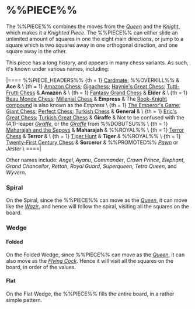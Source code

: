 # %%PIECE%%

The %%PIECE%% combines the moves from the
[*Queen*](queen.html) and the
[*Knight*](knight.html), which makes it a *Knighted Piece*. The
%%PIECE%% can either slide an unlimited amount of squares in one
the eight main directions, or jump to a square which is two squares
away in one orthogonal direction, and one square away in the other.

This piece has a long history, and appears in many chess variants. As such,
it's known under various names, including:

|====
%%PIECE_HEADERS%%
{th = 1} [Cardmate](#chess-v:large.dir/cardmat.html);
         %%OVERKILL%%
       & **Ace**
       & \\
{th = 1} [Amazon Chess](#chess-v:diffmove.dir/amazone.html);
         [Gigachess](#chess-v:large.dir/gigachess.html);
         [Haynie's Great Chess](#chess-v:large.dir/haynieschess.html);
         [Tutti-Frutti Chess](#chess-v:dpieces.dir/tuttifr.html)
       & **Amazon**
       & \\
{th = 1} [Fantasy Grand Chess](#chess-v:large.dir/contest/fantasygrand.html)
       & **Elder**
       & \\
{th = 1} [Beau Monde Chess](#chess-v:large.dir/beaumonde.html);
         [Millenial Chess](#chess-v:large.dir/contest/milchess.html)
       & **Empress**
       & The [Rook-Knight compound](chancellor.html?piece=empress) is
         also known as the *Empress* \\
{th = 1} [The Emperor's Game](#chess-v:large.dir/emperor.html);
         [Giant Chess](#chess-v:large.dir/giantchess.html);
         [Perfect Chess](#chess-v:diffmove.dir/perfectchess.html);
         [Turkish Chess](#chess-v:large.dir/turkishchess.html)
       & **General**
       & \\
{th = 1} [Eric's Great Chess](large.dir/ericgr.html);
         [Turkish Great Chess](#chess-v:historic.dir/indiangr1.html)
       & **Giraffe**
       & Not to be confused with the (4,1)-leaper [*Giraffe*](giraffe.html),
         or the [*Giraffe*](wazir.html?piece=giraffe_dobutsu) from
         %%DOBUTSU%% \\
{th = 1} [Maharajah and the Sepoys](#wiki)
       & **Maharajah**
       & %%ROYAL%% \\
{th = 1} [Terror Chess](#chess-v:large.dir/terror.html)
       & **Terror**
       & \\
{th = 1} [Tiger Hunt](#chess-v:unequal.dir/tigerhnt.html)
       & **Tiger**
       & %%ROYAL%% \\
{th = 1} [Twenty-First Century
                       Chess](#chess-v:large.dir/21st-century-chess.html)
       & **Sorceror**
       & %%PROMOTED%% [*Pawn*](pawn.html) or *Jester* \\
====|

Other names include:
*Angel*, *Ayanu*, *Commander*, *Crown Prince*, *Elephant*,
*Grand Chancellor*, *Rettah*,
*Royal Guard*, *Superqueen*, *Tetra Queen*, and *Wyvern*.


### Spiral

On the Spiral, since the %%PIECE%% can move as the [*Queen*](queen.html),
it can move like the [*Wazir*](wazir.html), and hence will follow the spiral,
visiting all the squares on the board. 

### Wedge

#### Folded

On the Folded Wedge, since %%PIECE%% can move as the [*Queen*](queen.html),
it can also move as the [*Flying Cock*](flying_cock.html). Hence
it will visit all the squares on the board, in order of the values.

#### Flat

On the Flat Wedge, the %%PIECE%% fills the entire board, in a 
rather simple pattern.
